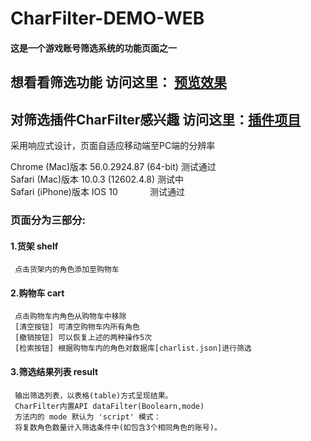 # CharFilter-DEMO-WEB
#### 这是一个游戏账号筛选系统的功能页面之一  
## 想看看筛选功能 访问这里： [预览效果](https://monokmm.github.io/CharFilter-DEMO-WEB/)  
## 对筛选插件CharFilter感兴趣 访问这里：[插件项目](https://github.com/MonoKmm/CharFliter/blob/master/README.md)  

采用响应式设计，页面自适应移动端至PC端的分辨率  

Chrome (Mac)版本 56.0.2924.87 (64-bit) 测试通过  
Safari (Mac)版本 10.0.3 (12602.4.8)    测试中  
Safari (iPhone)版本 IOS 10             测试通过  
  
### 页面分为三部分:
#### 1.货架 shelf  
     点击货架内的角色添加至购物车
#### 2.购物车 cart  
     点击购物车内角色从购物车中移除  
     [清空按钮] 可清空购物车内所有角色  
     [撤销按钮] 可以恢复上述的两种操作5次
     [检索按钮] 根据购物车内的角色对数据库[charlist.json]进行筛选
#### 3.筛选结果列表 result 
     输出筛选列表，以表格(table)方式呈现结果。
     CharFilter内置API dataFilter(Boolearn,mode)   
     方法内的 mode 默认为 'script' 模式：  
     将复数角色数量计入筛选条件中(如包含3个相同角色的账号)。  
     
